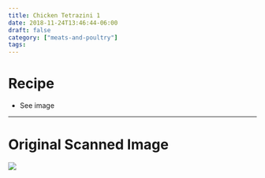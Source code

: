 ```yaml
---
title: Chicken Tetrazini 1
date: 2018-11-24T13:46:44-06:00
draft: false
category: ["meats-and-poultry"]
tags:
---
```


# Recipe

- See image

-----

# Original Scanned Image

![](/img/meats-and-poultry/chicken-tetrazini-1.png)